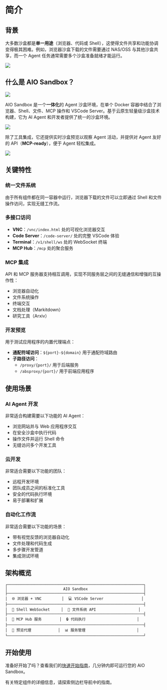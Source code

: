 # 简介

## 背景

大多数沙盒都是**单一用途**（浏览器、代码或 Shell），这使得文件共享和功能协调变得极其困难。例如，浏览器沙盒下载的文件需要通过 NAS/OSS 与其他沙盒共享，而一个 Agent 任务通常需要多个沙盒准备就绪才能运行。

![](/images/background.png)


## 什么是 AIO Sandbox？

![](/images/aio-sandbox.png)

AIO Sandbox 是一个**一体化**的 Agent 沙盒环境，在单个 Docker 容器中结合了浏览器、Shell、文件、MCP 操作和 VSCode Server。基于云原生轻量级沙盒技术构建，它为 AI Agent 和开发者提供了统一的沙盒环境。

![](/images/aio-index.png)

除了工具集成，它还提供实时沙盒预览以观察 Agent 活动，并提供对 Agent 友好的 API（**MCP-ready**），便于 Agent 轻松集成。

![](/images/mcp.png)


## 关键特性

### 统一文件系统
由于所有组件都在同一容器中运行，浏览器下载的文件可以立即通过 Shell 和文件操作访问，实现无缝工作流。

### 多接口访问
- **VNC**：`/vnc/index.html` 处的可视化浏览器交互
- **Code Server**：`/code-server/` 处的完整 VSCode 体验
- **Terminal**：`/v1/shell/ws` 处的 WebSocket 终端
- **MCP Hub**：`/mcp` 处的聚合服务

### MCP 集成
API 和 MCP 服务器支持相互调用，实现不同服务层之间的无缝通信和增强的互操作性：
- 浏览器自动化
- 文件系统操作
- 终端交互
- 文档处理（Markitdown）
- 研究工具（Arxiv）

### 开发预览
用于测试应用程序的内置代理端点：
- **通配符域访问**：`${port}-${domain}` 用于通配符域路由
- **子路径访问**：
  - `/proxy/{port}/` 用于后端服务
  - `/absproxy/{port}/` 用于前端应用程序

## 使用场景

### AI Agent 开发
非常适合构建需要以下功能的 AI Agent：
- 浏览网站并与 Web 应用程序交互
- 在安全沙盒中执行代码
- 操作文件并运行 Shell 命令
- 无缝访问多个开发工具

### 云开发
非常适合需要以下功能的团队：
- 远程开发环境
- 团队成员之间的标准化工具
- 安全的代码执行环境
- 易于部署和扩展

### 自动化工作流
非常适合需要以下功能的场景：
- 带有视觉反馈的浏览器自动化
- 文件处理和代码生成
- 多步骤开发管道
- 集成测试环境

## 架构概览

```
┌─────────────────────────────────────────────────────────────┐
│                         AIO Sandbox                         │
├─────────────────────────────────────────────────────────────┤
│  🌐 浏览器 + VNC         │  💻 VSCode Server                 │
├─────────────────────────────────────────────────────────────┤
│  🐚 Shell WebSocket     │  📁 文件系统 API                   │
├─────────────────────────────────────────────────────────────┤
│  🤖 MCP Hub 服务        │  🔒 代码执行                       │
├─────────────────────────────────────────────────────────────┤
│  🚀 预览代理            │  📊 服务管理                       │
└─────────────────────────────────────────────────────────────┘
```

## 开始使用

准备好开始了吗？查看我们的[快速开始指南](/zh/guide/start/quick-start)，几分钟内即可运行您的 AIO Sandbox。

有关特定组件的详细信息，请探索侧边栏导航中的指南。
